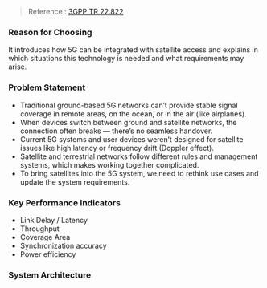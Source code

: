 > Reference :
[3GPP TR 22.822]([https://u.pcloud.link/publink/show?code=kZbSRB5ZcCoOvCSbE5f1t94U8EKD08cm4L7V#/filemanager?folder=27002009791](https://www.3gpp.org/ftp/Specs/archive/22_series/22.822/))

### Reason for Choosing
It introduces how 5G can be integrated with satellite access and explains in which situations this technology is needed and what requirements may arise.
### Problem Statement
- Traditional ground-based 5G networks can’t provide stable signal coverage in remote areas, on the ocean, or in the air (like airplanes).
- When devices switch between ground and satellite networks, the connection often breaks — there’s no seamless handover.
- Current 5G systems and user devices weren’t designed for satellite issues like high latency or frequency drift (Doppler effect).
- Satellite and terrestrial networks follow different rules and management systems, which makes working together complicated.
- To bring satellites into the 5G system, we need to rethink use cases and update the system requirements.

### Key Performance Indicators
- Link Delay / Latency
- Throughput
- Coverage Area
- Synchronization accuracy
- Power efficiency
### System Architecture

